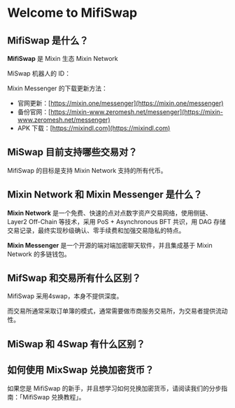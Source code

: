# Welcome to MifiSwap

## MifiSwap 是什么？

**MifiSwap** 是 Mixin 生态 Mixin Network&#x20;

MiSwap 机器人的 ID：

Mixin Messenger 的下载更新方法：

* 官网更新：[https://mixin.one/messenger](https://mixin.one/messenger)
* 备份官网：[https://mixin-www.zeromesh.net/messenger](https://mixin-www.zeromesh.net/messenger)
* APK 下载：[https://mixindl.com](https://mixindl.com)

## MiSwap 目前支持哪些交易对？

MifiSwap 的目标是支持 Mixin Network 支持的所有代币。

## Mixin Network 和 Mixin Messenger 是什么？

**Mixin Network** 是一个免费、快速的点对点数字资产交易网络，使用侧链、Layer2 Off-Chain 等技术，采用 PoS + Asynchronous BFT 共识，用 DAG 存储交易记录，最终实现秒级确认、零手续费和加强交易隐私的特点。

**Mixin Messenger** 是一个开源的端对端加密聊天软件，并且集成基于 Mixin Network 的多链钱包。

## MifSwap 和交易所有什么区别？

MifiSwap 采用4swap，本身不提供深度。

而交易所通常采取订单簿的模式，通常需要做市商服务交易所，为交易者提供流动性。

## MiSwap 和 4Swap 有什么区别？

## 如何使用 MixSwap 兑换加密货币？

如果您是 MifiSwap 的新手，并且想学习如何兑换加密货币，请阅读我们的分步指南：「MifiSwap 兑换教程」。
